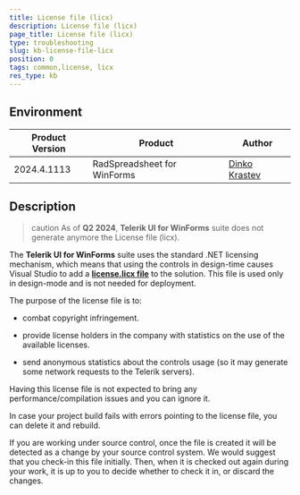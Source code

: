 ```yaml
---
title: License file (licx)
description: License file (licx)
page_title: License file (licx)
type: troubleshooting
slug: kb-license-file-licx
position: 0
tags: common,license, licx
res_type: kb
---
```


## Environment

|Product Version|Product|Author|
|----|----|----|
|2024.4.1113|RadSpreadsheet for WinForms|[Dinko Krastev](https://www.telerik.com/blogs/author/dinko-krastev)|


## Description

>caution  As of __Q2 2024__, __Telerik UI for WinForms__ suite does not generate anymore the License file (licx).

Тhe __Telerik UI for WinForms__ suite uses the standard .NET licensing mechanism, which means that using the controls in design-time causes Visual Studio to add a  [__license.licx file__](https://docs.microsoft.com/en-us/dotnet/framework/tools/lc-exe-license-compiler) to the solution. This file is used only in design-mode and is not needed for deployment.
      

The purpose of the license file is to:
			

* combat copyright infringement.
					

* provide license holders in the company with statistics on the use of the available licenses.
					

* send anonymous statistics about the controls usage (so it may generate some network requests to the Telerik servers).
					

Having this license file is not expected to bring any performance/compilation issues and you can ignore it.
      

In case your project build fails with errors pointing to the license file, you can delete it and rebuild.
      

If you are working under source control, once the file is created it will be detected as a change by your source control system. We would suggest that you check-in this file initially. Then, when it is checked out again during your work, it is up to you to decide whether to check it in, or discard the changes.